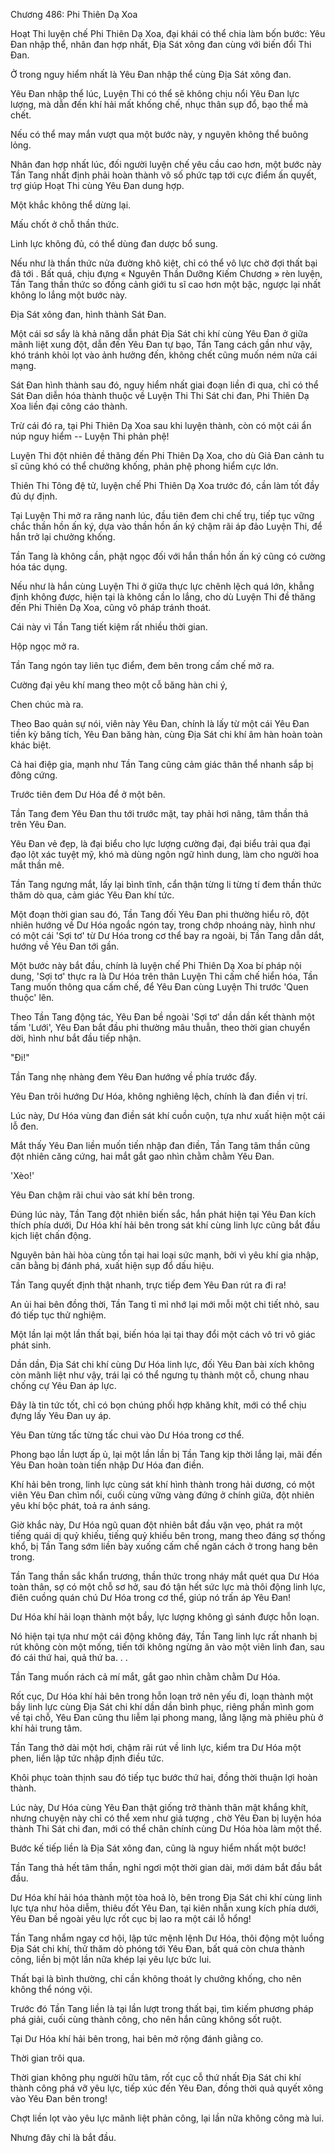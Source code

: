 




Chương 486: Phi Thiên Dạ Xoa


Hoạt Thi luyện chế Phi Thiên Dạ Xoa, đại khái có thể chia làm bốn bước: Yêu Đan nhập thể, nhân đan hợp nhất, Địa Sát xông đan cùng với biến đổi Thi Đan.

Ở trong nguy hiểm nhất là Yêu Đan nhập thể cùng Địa Sát xông đan.

Yêu Đan nhập thể lúc, Luyện Thi có thể sẽ không chịu nổi Yêu Đan lực lượng, mà dẫn đến khí hải mất khống chế, nhục thân sụp đổ, bạo thể mà chết.

Nếu có thể may mắn vượt qua một bước này, y nguyên không thể buông lỏng.

Nhân đan hợp nhất lúc, đối người luyện chế yêu cầu cao hơn, một bước này Tần Tang nhất định phải hoàn thành vô số phức tạp tới cực điểm ấn quyết, trợ giúp Hoạt Thi cùng Yêu Đan dung hợp.

Một khắc không thể dừng lại.

Mấu chốt ở chỗ thần thức.

Linh lực không đủ, có thể dùng đan dược bổ sung.

Nếu như là thần thức nửa đường khô kiệt, chỉ có thể vô lực chờ đợi thất bại đã tới . Bất quá, chịu đựng « Nguyên Thần Dưỡng Kiếm Chương » rèn luyện, Tần Tang thần thức so đồng cảnh giới tu sĩ cao hơn một bậc, ngược lại nhất không lo lắng một bước này.

Địa Sát xông đan, hình thành Sát Đan.

Một cái sơ sẩy là khả năng dẫn phát Địa Sát chi khí cùng Yêu Đan ở giữa mãnh liệt xung đột, dẫn đến Yêu Đan tự bạo, Tần Tang cách gần như vậy, khó tránh khỏi lọt vào ảnh hưởng đến, không chết cũng muốn ném nửa cái mạng.

Sát Đan hình thành sau đó, nguy hiểm nhất giai đoạn liền đi qua, chỉ có thể Sát Đan diễn hóa thành thuộc về Luyện Thi Thi Sát chi đan, Phi Thiên Dạ Xoa liền đại công cáo thành.

Trừ cái đó ra, tại Phi Thiên Dạ Xoa sau khi luyện thành, còn có một cái ẩn núp nguy hiểm -- Luyện Thi phản phệ!

Luyện Thi đột nhiên đề thăng đến Phi Thiên Dạ Xoa, cho dù Giả Đan cảnh tu sĩ cũng khó có thể chưởng khống, phản phệ phong hiểm cực lớn.

Thiên Thi Tông đệ tử, luyện chế Phi Thiên Dạ Xoa trước đó, cần làm tốt đầy đủ dự định.

Tại Luyện Thi mở ra răng nanh lúc, đầu tiên đem chi chế trụ, tiếp tục vững chắc thần hồn ấn ký, dựa vào thần hồn ấn ký chậm rãi áp đảo Luyện Thi, để hắn trở lại chưởng khống.

Tần Tang là không cần, phật ngọc đối với hắn thần hồn ấn ký cũng có cường hóa tác dụng.

Nếu như là hắn cùng Luyện Thi ở giữa thực lực chênh lệch quá lớn, khẳng định không được, hiện tại là không cần lo lắng, cho dù Luyện Thi đề thăng đến Phi Thiên Dạ Xoa, cũng vô pháp tránh thoát.

Cái này vì Tần Tang tiết kiệm rất nhiều thời gian.

Hộp ngọc mở ra.

Tần Tang ngón tay liên tục điểm, đem bên trong cấm chế mở ra.

Cường đại yêu khí mang theo một cỗ băng hàn chi ý,

Chen chúc mà ra.

Theo Bao quản sự nói, viên này Yêu Đan, chính là lấy từ một cái Yêu Đan tiền kỳ băng tích, Yêu Đan băng hàn, cùng Địa Sát chi khí âm hàn hoàn toàn khác biệt.

Cả hai điệp gia, mạnh như Tần Tang cũng cảm giác thân thể nhanh sắp bị đông cứng.

Trước tiên đem Dư Hóa để ở một bên.

Tần Tang đem Yêu Đan thu tới trước mặt, tay phải hơi nâng, tâm thần thả trên Yêu Đan.

Yêu Đan vẻ đẹp, là đại biểu cho lực lượng cường đại, đại biểu trải qua đại đạo lột xác tuyệt mỹ, khó mà dùng ngôn ngữ hình dung, làm cho người hoa mắt thần mê.

Tần Tang ngưng mắt, lấy lại bình tĩnh, cẩn thận từng li từng tí đem thần thức thăm dò qua, cảm giác Yêu Đan khí tức.

Một đoạn thời gian sau đó, Tần Tang đối Yêu Đan phi thường hiểu rõ, đột nhiên hướng về Dư Hóa ngoắc ngón tay, trong chớp nhoáng này, hình như có một cái 'Sợi tơ' từ Dư Hóa trong cơ thể bay ra ngoài, bị Tần Tang dẫn dắt, hướng về Yêu Đan tới gần.

Một bước này bắt đầu, chính là luyện chế Phi Thiên Dạ Xoa bí pháp nội dung, 'Sợi tơ' thực ra là Dư Hóa trên thân Luyện Thi cấm chế hiển hóa, Tần Tang muốn thông qua cấm chế, để Yêu Đan cùng Luyện Thi trước 'Quen thuộc' lên.

Theo Tần Tang động tác, Yêu Đan bề ngoài 'Sợi tơ' dần dần kết thành một tấm 'Lưới', Yêu Đan bắt đầu phi thường mâu thuẫn, theo thời gian chuyển dời, hình như bắt đầu tiếp nhận.

"Đi!"

Tần Tang nhẹ nhàng đem Yêu Đan hướng về phía trước đẩy.

Yêu Đan trôi hướng Dư Hóa, không nghiêng lệch, chính là đan điền vị trí.

Lúc này, Dư Hóa vùng đan điền sát khí cuồn cuộn, tựa như xuất hiện một cái lỗ đen.

Mắt thấy Yêu Đan liền muốn tiến nhập đan điền, Tần Tang tâm thần cũng đột nhiên căng cứng, hai mắt gắt gao nhìn chằm chằm Yêu Đan.

'Xèo!'

Yêu Đan chậm rãi chui vào sát khí bên trong.

Đúng lúc này, Tần Tang đột nhiên biến sắc, hắn phát hiện tại Yêu Đan kích thích phía dưới, Dư Hóa khí hải bên trong sát khí cùng linh lực cũng bắt đầu kịch liệt chấn động.

Nguyên bản hài hòa cùng tồn tại hai loại sức mạnh, bởi vì yêu khí gia nhập, cân bằng bị đánh phá, xuất hiện sụp đổ dấu hiệu.

Tần Tang quyết định thật nhanh, trực tiếp đem Yêu Đan rút ra đi ra!

An ủi hai bên đồng thời, Tần Tang tỉ mỉ nhớ lại mới mỗi một chi tiết nhỏ, sau đó tiếp tục thử nghiệm.

Một lần lại một lần thất bại, biến hóa lại tại thay đổi một cách vô tri vô giác phát sinh.

Dần dần, Địa Sát chi khí cùng Dư Hóa linh lực, đối Yêu Đan bài xích không còn mãnh liệt như vậy, trái lại có thể ngưng tụ thành một cỗ, chung nhau chống cự Yêu Đan áp lực.

Đây là tin tức tốt, chỉ có bọn chúng phối hợp khăng khít, mới có thể chịu đựng lấy Yêu Đan uy áp.

Yêu Đan từng tấc từng tấc chui vào Dư Hóa trong cơ thể.

Phong bạo lần lượt ấp ủ, lại một lần lần bị Tần Tang kịp thời lắng lại, mãi đến Yêu Đan hoàn toàn tiến nhập Dư Hóa đan điền.

Khí hải bên trong, linh lực cùng sát khí hình thành trong hải dương, có một viên Yêu Đan chìm nổi, cuối cùng vững vàng đứng ở chính giữa, đột nhiên yêu khí bộc phát, toả ra ánh sáng.

Giờ khắc này, Dư Hóa ngũ quan đột nhiên bắt đầu vặn vẹo, phát ra một tiếng quái dị quỷ khiếu, tiếng quỷ khiếu bên trong, mang theo đáng sợ thống khổ, bị Tần Tang sớm liền bày xuống cấm chế ngăn cách ở trong hang bên trong.

Tần Tang thần sắc khẩn trương, thần thức trong nháy mắt quét qua Dư Hóa toàn thân, sợ có một chỗ sơ hở, sau đó tận hết sức lực mà thôi động linh lực, điên cuồng quán chú Dư Hóa trong cơ thể, giúp nó trấn áp Yêu Đan!

Dư Hóa khí hải loạn thành một bầy, lực lượng không gì sánh được hỗn loạn.

Nó hiện tại tựa như một cái động không đáy, Tần Tang linh lực rất nhanh bị rút không còn một mống, tiến tới không ngừng ăn vào một viên linh đan, sau đó cái thứ hai, quả thứ ba. . .

Tần Tang muốn rách cả mí mắt, gắt gao nhìn chằm chằm Dư Hóa.

Rốt cục, Dư Hóa khí hải bên trong hỗn loạn trở nên yếu đi, loạn thành một bầy linh lực cùng Địa Sát chi khí dần dần bình phục, riêng phần mình gom về tại chỗ, Yêu Đan cũng thu liễm lại phong mang, lẳng lặng mà phiêu phù ở khí hải trung tâm.

Tần Tang thở dài một hơi, chậm rãi rút về linh lực, kiểm tra Dư Hóa một phen, liền lập tức nhập định điều tức.

Khôi phục toàn thịnh sau đó tiếp tục bước thứ hai, đồng thời thuận lợi hoàn thành.

Lúc này, Dư Hóa cùng Yêu Đan thật giống trở thành thân mật khắng khít, nhưng chuyện này chỉ có thể xem như giả tượng , chờ Yêu Đan bị luyện hóa thành Thi Sát chi đan, mới có thể chân chính cùng Dư Hóa hòa làm một thể.

Bước kế tiếp liền là Địa Sát xông đan, cũng là nguy hiểm nhất một bước!

Tần Tang thả hết tâm thần, nghỉ ngơi một thời gian dài, mới dám bắt đầu bắt đầu.

Dư Hóa khí hải hóa thành một tòa hoả lò, bên trong Địa Sát chi khí cùng linh lực tựa như hỏa diễm, thiêu đốt Yêu Đan, tại kiên nhẫn xung kích phía dưới, Yêu Đan bề ngoài yêu lực rốt cục bị lao ra một cái lỗ hổng!

Tần Tang nhắm ngay cơ hội, lập tức mệnh lệnh Dư Hóa, thôi động một luồng Địa Sát chi khí, thử thăm dò phóng tới Yêu Đan, bất quá còn chưa thành công, liền bị một lần nữa khép lại yêu lực bức lui.

Thất bại là bình thường, chỉ cần không thoát ly chưởng khống, cho nên không thể nóng vội.

Trước đó Tần Tang liền là tại lần lượt trong thất bại, tìm kiếm phương pháp phá giải, cuối cùng thành công, cho nên hắn cũng không sốt ruột.

Tại Dư Hóa khí hải bên trong, hai bên mở rộng đánh giằng co.

Thời gian trôi qua.

Thời gian không phụ người hữu tâm, rốt cục cỗ thứ nhất Địa Sát chi khí thành công phá vỡ yêu lực, tiếp xúc đến Yêu Đan, đồng thời quả quyết xông vào Yêu Đan bên trong!

Chợt liền lọt vào yêu lực mãnh liệt phản công, lại lần nữa không công mà lui.

Nhưng đây chỉ là bắt đầu.




